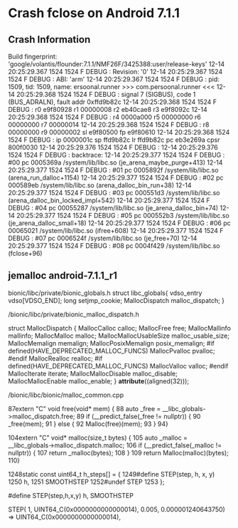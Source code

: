# Crash fclose on Android 7.1.1

## Crash Information

Build fingerprint: 'google/volantis/flounder:7.1.1/NMF26F/3425388:user/release-keys'
12-14 20:25:29.367  1524  1524 F DEBUG   : Revision: '0'
12-14 20:25:29.367  1524  1524 F DEBUG   : ABI: 'arm'
12-14 20:25:29.367  1524  1524 F DEBUG   : pid: 1509, tid: 1509, name: ersoonal.runner  >>> com.persoonal.runner <<<
12-14 20:25:29.368  1524  1524 F DEBUG   : signal 7 (SIGBUS), code 1 (BUS_ADRALN), fault addr 0xffd9b82c
12-14 20:25:29.368  1524  1524 F DEBUG   :     r0 e9f80928  r1 00000008  r2 eb40cae8  r3 e9f8092c
12-14 20:25:29.368  1524  1524 F DEBUG   :     r4 0000a000  r5 00000000  r6 00000000  r7 00000014
12-14 20:25:29.368  1524  1524 F DEBUG   :     r8 00000000  r9 00000002  sl e9f80500  fp e9f80610
12-14 20:25:29.368  1524  1524 F DEBUG   :     ip 0000001c  sp ffd9b82c  lr ffd9b82c  pc eb3e269a  cpsr 800f0030
12-14 20:25:29.376  1524  1524 F DEBUG   : 
12-14 20:25:29.376  1524  1524 F DEBUG   : backtrace:
12-14 20:25:29.377  1524  1524 F DEBUG   :     #00 pc 0005369a  /system/lib/libc.so (je_arena_maybe_purge+413)
12-14 20:25:29.377  1524  1524 F DEBUG   :     #01 pc 0005892f  /system/lib/libc.so (arena_run_dalloc+1154)
12-14 20:25:29.377  1524  1524 F DEBUG   :     #02 pc 000589eb  /system/lib/libc.so (arena_dalloc_bin_run+38)
12-14 20:25:29.377  1524  1524 F DEBUG   :     #03 pc 000551d3  /system/lib/libc.so (arena_dalloc_bin_locked_impl+542)
12-14 20:25:29.377  1524  1524 F DEBUG   :     #04 pc 00055287  /system/lib/libc.so (je_arena_dalloc_bin+74)
12-14 20:25:29.377  1524  1524 F DEBUG   :     #05 pc 000552b3  /system/lib/libc.so (je_arena_dalloc_small+18)
12-14 20:25:29.377  1524  1524 F DEBUG   :     #06 pc 00065021  /system/lib/libc.so (ifree+608)
12-14 20:25:29.377  1524  1524 F DEBUG   :     #07 pc 0006524f  /system/lib/libc.so (je_free+70)
12-14 20:25:29.377  1524  1524 F DEBUG   :     #08 pc 0004f429  /system/lib/libc.so (fclose+96)

## jemalloc android-7.1.1_r1

bionic/libc/private/bionic_globals.h
struct libc_globals{
    vdso_entry vdso[VDSO_END];
    long setjmp_cookie;
    MallocDispatch malloc_dispatch;
}

/bionic/libc/private/bionic_malloc_dispatch.h

struct MallocDispatch {
  MallocCalloc calloc;
  MallocFree free;
  MallocMallinfo mallinfo;
  MallocMalloc malloc;
  MallocMallocUsableSize malloc_usable_size;
  MallocMemalign memalign;
  MallocPosixMemalign posix_memalign;
#if defined(HAVE_DEPRECATED_MALLOC_FUNCS)
  MallocPvalloc pvalloc;
#endif
  MallocRealloc realloc;
#if defined(HAVE_DEPRECATED_MALLOC_FUNCS)
  MallocValloc valloc;
#endif
  MallocIterate iterate;
  MallocMallocDisable malloc_disable;
  MallocMallocEnable malloc_enable;
} __attribute__((aligned(32)));

/bionic/libc/bionic/malloc_common.cpp

87extern "C" void free(void* mem) {
88  auto _free = __libc_globals->malloc_dispatch.free;
89  if (__predict_false(_free != nullptr)) {
90    _free(mem);
91  } else {
92    Malloc(free)(mem);
93  }
94}

104extern "C" void* malloc(size_t bytes) {
105  auto _malloc = __libc_globals->malloc_dispatch.malloc;
106  if (__predict_false(_malloc != nullptr)) {
107    return _malloc(bytes);
108  }
109  return Malloc(malloc)(bytes);
110}


1248static const uint64_t h_steps[] = {
1249#define	STEP(step, h, x, y) \
1250		h,
1251		SMOOTHSTEP
1252#undef STEP
1253	};


#define STEP(step,h,x,y) h,
SMOOTHSTEP

STEP(   1, UINT64_C(0x0000000000000014), 0.005, 0.000001240643750) => UINT64_C(0x0000000000000014),